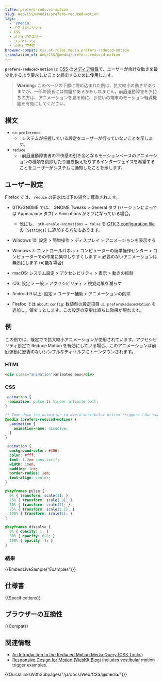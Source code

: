 ```yaml
---
title: prefers-reduced-motion
slug: Web/CSS/@media/prefers-reduced-motion
tags:
  - '@media'
  - アクセシビリティ
  - CSS
  - メディアクエリー
  - リファレンス
  - メディア特性
browser-compat: css.at-rules.media.prefers-reduced-motion
translation_of: Web/CSS/@media/prefers-reduced-motion
---
```

**`prefers-reduced-motion`** は [CSS](/ja/docs/Web/CSS) の[メディア特性](/ja/docs/Web/CSS/@media#メディア特性)で、ユーザーが余計な動きを最少化するよう要求したことを検出するために使用します。

> **Warning:** このページの下部に埋め込まれた例は、拡大縮小の動きがありますが、一部の読者には問題があるかもしれません。前庭運動障害をお持ちの方は、アニメーションを見る前に、お使いの端末のモーション軽減機能を有効にしてください。

## 構文

- `no-preference`
  - : システムが把握している設定をユーザーが行っていないことを示します。
- `reduce`
  - : 前庭運動障害者の不快感の引き金となるモーションベースのアニメーションの種類を削除したり置き換えたりするインターフェイスを希望することをユーザーがシステムに通知したことを示します。

## ユーザー設定

Firefox では、 `reduce` の要求は以下の場合に尊重されます。

- GTK/GNOME では、 GNOME Tweaks > General タブ (バージョンによっては Appearance タブ) > Animations がオフになっている場合。

    - 他にも、 `gtk-enable-animations = false` を [GTK 3 configuration file](https://wiki.archlinux.org/index.php/GTK#Configuration) の `[Settings]` に追加する方法もあります。

- Windows 10: 設定 > 簡単操作 > ディスプレイ > アニメーションを表示する
- Windows 7: コントロールパネル > コンピューターの簡単操作センター > コンピューターでの作業に集中しやすくします > 必要のないアニメーションは無効にします (可能な場合)
- macOS: システム設定 > アクセシビリティ > 表示 > 動きの抑制
- iOS: 設定 > 一般 > アクセシビリティ > 視覚効果を減らす
- Android 9 以上: 設定 > ユーザー補助 > アニメーションの削除
- Firefox では `about:config`: 数値型の設定項目 `ui.prefersReducedMotion` を追加し、値を `1` とします。この設定の変更は直ちに効果が現れます。

## 例

この例では、既定でで拡大縮小アニメーションが使用されています。アクセシビリティ設定で Reduce Motion を有効にしている場合、このアニメーションは前庭運動に影響のないシンプルなディゾルブにトーンダウンされます。

### HTML

```html
<div class="animation">animated box</div>
```

### CSS

```css
.animation {
  animation: pulse 1s linear infinite both;
}

/* Tone down the animation to avoid vestibular motion triggers like scaling or panning large objects. */
@media (prefers-reduced-motion) {
  .animation {
    animation-name: dissolve;
  }
}
```

```css hidden
.animation {
  background-color: #306;
  color: #fff;
  font: 1.2em sans-serif;
  width: 10em;
  padding: 1em;
  border-radius: 1em;
  text-align: center;
}

@keyframes pulse {
  0% { transform: scale(1); }
  25% { transform: scale(.9); }
  50% { transform: scale(1); }
  75% { transform: scale(1.1); }
  100% { transform: scale(1); }
}

@keyframes dissolve {
  0% { opacity: 1; }
  50% { opacity: 0.8; }
  100% { opacity: 1; }
}
```

### 結果

{{EmbedLiveSample("Examples")}}

## 仕様書

{{Specifications}}

## ブラウザーの互換性

{{Compat}}

## 関連情報

- [An Introduction to the Reduced Motion Media Query (CSS Tricks)](https://css-tricks.com/introduction-reduced-motion-media-query/)
- [Responsive Design for Motion (WebKit Blog)](https://webkit.org/blog/7551/responsive-design-for-motion/) includes vestibular motion trigger examples.

{{QuickLinksWithSubpages("/ja/docs/Web/CSS/@media/")}}
